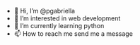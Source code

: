 - 👋 Hi, I’m @pgabriella
- 👀 I’m interested in web development
- 🌱 I’m currently learning python
- 📫 How to reach me send me a message

<!---
pgabriella/pgabriella is a ✨ special ✨ repository because its `README.md` (this file) appears on your GitHub profile.
You can click the Preview link to take a look at your changes.
--->
